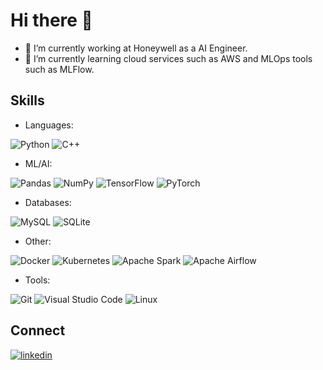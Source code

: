# Hi there 👋

- 🔭 I’m currently working at Honeywell as a AI Engineer.
- 🌱 I’m currently learning cloud services such as AWS and MLOps tools such as MLFlow.

## Skills
- Languages:

![Python](https://img.shields.io/badge/Python%20-%2314354C?style=flat-square&logo=python&logoColor=white)
![C++](https://img.shields.io/badge/C++%20-%2300599C?style=flat-square&logo=c%2B%2B&logoColor=white)

- ML/AI:

![Pandas](https://img.shields.io/badge/pandas-%23150458?style=flat-square&logo=pandas&logoColor=white)
![NumPy](https://img.shields.io/badge/numpy-%23013243?style=flat-square&logo=numpy&logoColor=white)
![TensorFlow](https://img.shields.io/badge/TensorFlow-%23FF6F00?style=flat-square&logo=TensorFlow&logoColor=white)
![PyTorch](https://img.shields.io/badge/PyTorch-%23EE4C2C?style=flat-square&logo=PyTorch&logoColor=white)

- Databases:

![MySQL](https://img.shields.io/badge/mysql-%2300F?style=flat-square&logo=mysql&logoColor=white)
![SQLite](https://img.shields.io/badge/sqlite-%2307405E?style=flat-square&logo=sqlite&logoColor=white)

- Other:

![Docker](https://img.shields.io/badge/docker-%230DB7ED?style=flat-square&logo=docker&logoColor=white)
![Kubernetes](https://img.shields.io/badge/kubernetes-%23326CE5?style=flat-square&logo=kubernetes&logoColor=white)
![Apache Spark](https://img.shields.io/badge/Apache%20Spark-FDEE21?style=flat-square&logo=apachespark&logoColor=black)
![Apache Airflow](https://img.shields.io/badge/Apache%20Airflow-017CEE?style=flat-square&logo=Apache%20Airflow&logoColor=white)

- Tools:

![Git](https://img.shields.io/badge/git-%23F05033?style=flat-square&logo=git&logoColor=white)
![Visual Studio Code](https://img.shields.io/badge/Visual%20Studio%20Code-0078D7?style=flat-square&logo=visual-studio-code&logoColor=white)
![Linux](https://img.shields.io/badge/Linux-FCC624?style=flat-square&logo=linux&logoColor=black)

## Connect
<a href="https://linkedin.com/in/domenicomorales" target="_blank">
<img src="https://img.shields.io/badge/linkedin: domenicomorales-%2300ACEE.svg?color=405DE6&style=flat-square&logo=linkedin&logoColor=white" alt=linkedin style="margin-bottom: 5px;"/>
</a>
